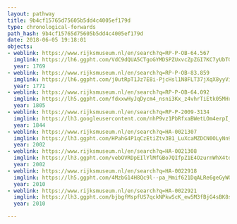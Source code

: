 ```yaml
---
layout: pathway
title: 9b4cf15765d75605b5dd4c4005ef179d
type: chronological-forwards
path_hash: 9b4cf15765d75605b5dd4c4005ef179d
date: 2018-06-05 19:18:01
objects:
- weblink: https://www.rijksmuseum.nl/en/search?q=RP-P-OB-64.567
  imglink: https://lh6.ggpht.com/VdC9dQUA5CTgoGYMDSPZUxvcZpZGI7KC7yUbTG7WySvhOPPVrA00ro8i5_IdIhPDrtPixxPCbak7Fyd0fkrbG-_QMQ=s200
  year: 1769
- weblink: https://www.rijksmuseum.nl/en/search?q=RP-P-OB-83.859
  imglink: https://lh6.ggpht.com/j0utRpT1Jz7E8i-PjcHsl1N8FLT37jXqX8yyViwwRImIfaeX-j7GIQ3AuxdYcruwl3Zin9eRHBDcaQtfoqfPqE3oz7o=s200
  year: 1771
- weblink: https://www.rijksmuseum.nl/en/search?q=RP-P-OB-64.092
  imglink: https://lh5.ggpht.com/fdxxwHyJqDycm4_nsni3Kx_z4vhrTiEtk05MHrlF4AAOrvdTK5tVliurM5zr6wOGtqO8tF95fVURPsEGf4Ns6GDV3dXL=s200
  year: 1805
- weblink: https://www.rijksmuseum.nl/en/search?q=RP-P-2009-3134
  imglink: https://lh3.googleusercontent.com/nhP9vz1PbRfxaBWetLOm4erpI_Hm1OCTpD6vBmAeMr-NdDxl-pgZnVqE3PQtpX5gzMTGZxH_lrBN3513xgwG_YxTPOM=s200
  year: 1844
- weblink: https://www.rijksmuseum.nl/en/search?q=HA-0021307
  imglink: https://lh3.ggpht.com/HPahG4P1qCzEtiZtv3B1_LuXcaMZDCN0OLyNn98PBMsGNaVnqTmQjU4Lxx9zUcLkSiZjfHNXMmgf0Liic6l4eZPaXrMz=s200
  year: 2002
- weblink: https://www.rijksmuseum.nl/en/search?q=HA-0021308
  imglink: https://lh3.ggpht.com/vebOVRDpEIlYlMfGBo7QIfpZ1E4OzurnWhX4tdiZw5DYAXUjiGu_Y2rFMANM-r_Ccx1yh-iraU9T3mKVMpH2ME2dlAg=s200
  year: 2002
- weblink: https://www.rijksmuseum.nl/en/search?q=HA-0022918
  imglink: https://lh5.ggpht.com/4MzbG14H8Qc9l--pa_Mmif621DqALRe6geGyWQSdIRlAcm0xoEACy_8g48URxUyLtygbb3zp7OuAI218VHft31nt4WA=s200
  year: 2010
- weblink: https://www.rijksmuseum.nl/en/search?q=HA-0022921
  imglink: https://lh3.ggpht.com/bjbgfMspfUS7qckNPkwScK_ew5M3fBjG4sBK8sgOIDW1Oh8VRR35DgRh98mCeGBpUUOAE5nO9_HvWm3i1yF9uClNSy4=s200
  year: 2010

---
```

